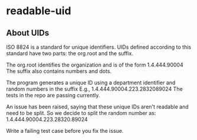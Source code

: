 # readable-uid

## About UIDs 
ISO 8824 is a standard for unique identifiers. UIDs defined according to this standard have two parts: the org.root and the suffix.

The org.root identifies the organization and is of the form 1.4.444.90004
The suffix also contains numbers and dots.

The program generates a unique ID using a department identifier and random numbers in the suffix
E.g., 1.4.444.90004.223.2832089024
The tests in the repo are passing currently.

An issue has been raised, saying that these unique IDs aren't readable and need to be split.
So we decide to split the random number as:
1.4.444.90004.223.28320.89024

Write a failing test case before you fix the issue.

